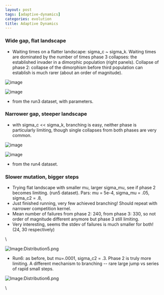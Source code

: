 ```yaml
---
layout: post
tags: [adaptive-dynamics]
categories: evolution
title: Adaptive Dynamics
---
```







 








### Wide gap, flat landscape

-   Waiting times on a flatter landscape: sigma\_c \~ sigma\_k. Waiting
    times are dominated by the number of times phase 3 collapses: the
    established invader in a dimorphic population (right panels).
    Collapse of phase 2: collapse of the dimorphism before third
    population can establish is much rarer (about an order of
    magnitude).

![image](http://openwetware.org/images/thumb/0/06/Distribution3.png/400px-Distribution3.png)

![image](/skins/common/images/magnify-clip.png)

-   from the run3 dataset, with parameters.

### Narrower gap, steeper landscape

-   with sigma\_c << sigma\_k, branching is easy, neither phase is
    particularly limiting, though single collapses from both phases are
    very common.

![image](http://openwetware.org/images/thumb/4/48/Distribution4.png/400px-Distribution4.png)

![image](/skins/common/images/magnify-clip.png)

-   from the run4 dataset.

### Slower mutation, bigger steps

-   Trying flat landscape with smaller mu, larger sigma\_mu, see if
    phase 2 becomes limiting. (run5 dataset). Pars: mu = 5e-4, sigma\_mu
    = .05, sigma\_c2 = .8,
-   Just finished running, very few achieved branching! Should repeat
    with narrower competition kernel.
-   Mean number of failures from phase 2: 240, from phase 3: 330, so not
    order of magnitude different anymore but phase 3 still limiting.
-   Very interesting, seems the stdev of failures is much smaller for
    both! (24, 30 respectively)

\

![Image:Distribution5.png](http://openwetware.org/images/8/8e/Distribution5.png)

-   Run6: as before, but mu=.0001, sigma\_c2 = .3. Phase 2 is truly more
    limiting. A different mechanism to branching -- rare large jump vs
    series of rapid small steps.

![Image:Distribution6.png](http://openwetware.org/images/6/65/Distribution6.png)

\

